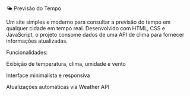 🌤️ Previsão do Tempo

Um site simples e moderno para consultar a previsão do tempo em qualquer cidade em tempo real. Desenvolvido com HTML, CSS e JavaScript, o projeto consome dados de uma API de clima para fornecer informações atualizadas.

Funcionalidades:

Exibição de temperatura, clima, umidade e vento

Interface minimalista e responsiva

Atualizações automáticas via Weather API

